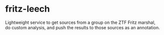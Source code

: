 # fritz-leech
Lightweight service to get sources from a group on the ZTF Fritz marshal, do custom analysis, and push the results to those sources as an annotation. 
